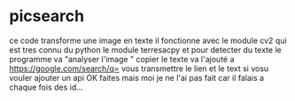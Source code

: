 # picsearch
ce code transforme une image en texte
il fonctionne avec le module cv2 qui est tres connu du python
le module terresacpy et pour detecter du texte
le programme va "analyser l'image "
copier le texte
va l'ajouté a https://google.com/search/q=
vous transmettre le lien et le text
si vosu vouler ajouter un api OK faites mais moi je ne l'ai pas fait car il falais a chaque fois des id...
